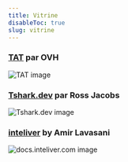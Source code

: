 ```yaml
---
title: Vitrine
disableToc: true
slug: vitrine
---
```


### [TAT](https://ovh.github.io/tat/overview/) par OVH
![TAT image](/images/showcase/tat.png?width=50pc)

### [Tshark.dev](https://tshark.dev) par Ross Jacobs
![Tshark.dev image](/images/showcase/tshark_dev.png?width=50pc)

### [inteliver](https://docs.inteliver.com) by Amir Lavasani
![docs.inteliver.com image](/images/showcase/inteliver_docs.png?width=50pc)